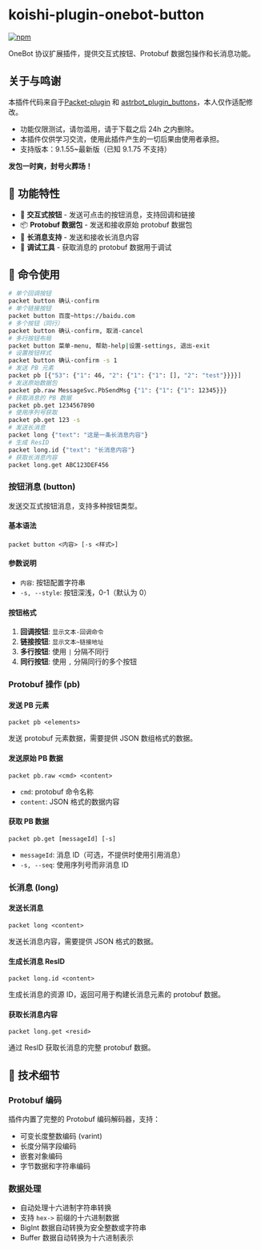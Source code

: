 # koishi-plugin-onebot-button

[![npm](https://img.shields.io/npm/v/koishi-plugin-onebot-button?style=flat-square)](https://www.npmjs.com/package/koishi-plugin-onebot-button)

OneBot 协议扩展插件，提供交互式按钮、Protobuf 数据包操作和长消息功能。

## 关于与鸣谢

本插件代码来自于[Packet-plugin](https://github.com/HDTianRu/Packet-plugin) 和 [astrbot_plugin_buttons](https://github.com/Zhalslar/astrbot_plugin_buttons)，本人仅作适配修改。

- 功能仅限测试，请勿滥用，请于下载之后 24h 之内删除。
- 本插件仅供学习交流，使用此插件产生的一切后果由使用者承担。
- 支持版本：9.1.55~最新版（已知 9.1.75 不支持）

**发包一时爽，封号火葬场！**

## 🌟 功能特性

- 📱 **交互式按钮** - 发送可点击的按钮消息，支持回调和链接
- 📦 **Protobuf 数据包** - 发送和接收原始 protobuf 数据包
- 📄 **长消息支持** - 发送和接收长消息内容
- 🔧 **调试工具** - 获取消息的 protobuf 数据用于调试

## 📖 命令使用

```bash
# 单个回调按钮
packet button 确认-confirm
# 单个链接按钮
packet button 百度~https://baidu.com
# 多个按钮（同行）
packet button 确认-confirm, 取消-cancel
# 多行按钮布局
packet button 菜单-menu, 帮助-help|设置-settings, 退出-exit
# 设置按钮样式
packet button 确认-confirm -s 1
# 发送 PB 元素
packet pb [{"53": {"1": 46, "2": {"1": {"1": [], "2": "test"}}}}]
# 发送原始数据包
packet pb.raw MessageSvc.PbSendMsg {"1": {"1": {"1": 12345}}}
# 获取消息的 PB 数据
packet pb.get 1234567890
# 使用序列号获取
packet pb.get 123 -s
# 发送长消息
packet long {"text": "这是一条长消息内容"}
# 生成 ResID
packet long.id {"text": "长消息内容"}
# 获取长消息内容
packet long.get ABC123DEF456
```

### 按钮消息 (button)

发送交互式按钮消息，支持多种按钮类型。

#### 基本语法

```text
packet button <内容> [-s <样式>]
```

#### 参数说明

- `内容`: 按钮配置字符串
- `-s, --style`: 按钮深浅，0-1（默认为 0）

#### 按钮格式

1. **回调按钮**: `显示文本-回调命令`
2. **链接按钮**: `显示文本~链接地址`
3. **多行按钮**: 使用 `|` 分隔不同行
4. **同行按钮**: 使用 `,` 分隔同行的多个按钮

### Protobuf 操作 (pb)

#### 发送 PB 元素

```text
packet pb <elements>
```

发送 protobuf 元素数据，需要提供 JSON 数组格式的数据。

#### 发送原始 PB 数据

```text
packet pb.raw <cmd> <content>
```

- `cmd`: protobuf 命令名称
- `content`: JSON 格式的数据内容

#### 获取 PB 数据

```text
packet pb.get [messageId] [-s]
```

- `messageId`: 消息 ID（可选，不提供时使用引用消息）
- `-s, --seq`: 使用序列号而非消息 ID

### 长消息 (long)

#### 发送长消息

```text
packet long <content>
```

发送长消息内容，需要提供 JSON 格式的数据。

#### 生成长消息 ResID

```text
packet long.id <content>
```

生成长消息的资源 ID，返回可用于构建长消息元素的 protobuf 数据。

#### 获取长消息内容

```text
packet long.get <resid>
```

通过 ResID 获取长消息的完整 protobuf 数据。

## 🔧 技术细节

### Protobuf 编码

插件内置了完整的 Protobuf 编码解码器，支持：

- 可变长度整数编码 (varint)
- 长度分隔字段编码
- 嵌套对象编码
- 字节数据和字符串编码

### 数据处理

- 自动处理十六进制字符串转换
- 支持 `hex->` 前缀的十六进制数据
- BigInt 数据自动转换为安全整数或字符串
- Buffer 数据自动转换为十六进制表示
